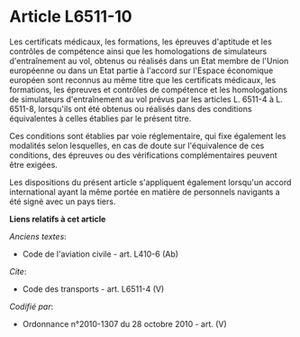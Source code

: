 # Article L6511-10

Les certificats médicaux, les formations, les épreuves d'aptitude et les contrôles de compétence ainsi que les homologations
de simulateurs d'entraînement au vol, obtenus ou réalisés dans un Etat membre de l'Union européenne ou dans un Etat partie à
l'accord sur l'Espace économique européen sont reconnus au même titre que les certificats médicaux, les formations, les
épreuves et contrôles de compétence et les homologations de simulateurs d'entraînement au vol prévus par les articles L.
6511-4 à L. 6511-8, lorsqu'ils ont été obtenus ou réalisés dans des conditions équivalentes à celles établies par le présent
titre. 

Ces conditions sont établies par voie réglementaire, qui fixe également les modalités selon lesquelles, en cas de doute sur
l'équivalence de ces conditions, des épreuves ou des vérifications complémentaires peuvent être exigées. 

Les dispositions du présent article s'appliquent également lorsqu'un accord international ayant la même portée en matière de
personnels navigants a été signé avec un pays tiers.

**Liens relatifs à cet article**

_Anciens textes_:

  - Code de l'aviation civile - art. L410-6 (Ab)

_Cite_:

  - Code des transports - art. L6511-4 (V)

_Codifié par_:

  - Ordonnance n°2010-1307 du 28 octobre 2010 - art. (V)
